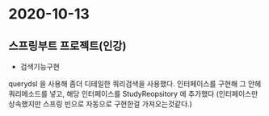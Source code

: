 # 2020-10-13

## 스프링부트 프로젝트(인강)

- 검색기능구현

querydsl 을 사용해 좀더 디테일한 쿼리검색을 사용했다. 인터페이스를 구현해 그 안헤 쿼리메소드를 넣고, 해당 인터페이스를 StudyReopsitory 에 추가했다 (인터페이스만 상속했지만 스프링 빈으로 자동으로 구현한걸 가져오는것같다.)
